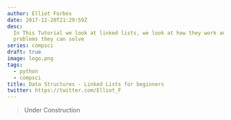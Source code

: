 ```yaml
---
author: Elliot Forbes
date: 2017-12-20T21:29:59Z
desc:
  In This Tutorial we look at linked lists, we look at how they work and what
  problems they can solve
series: compsci
draft: true
image: logo.png
tags:
  - python
  - compsci
title: Data Structures - Linked Lists for beginners
twitter: https://twitter.com/Elliot_F
---
```


> Under Construction
